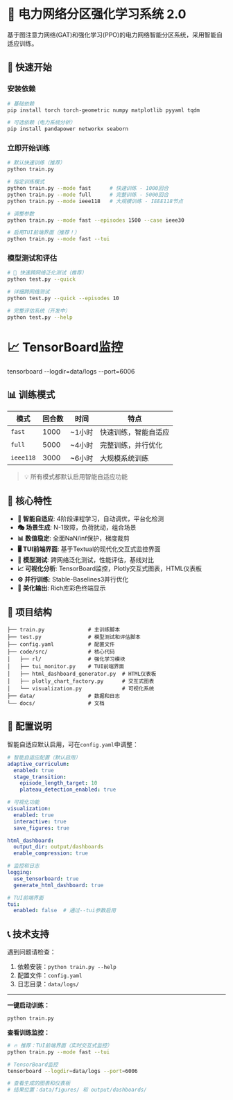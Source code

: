 # 🔋 电力网络分区强化学习系统 2.0

基于图注意力网络(GAT)和强化学习(PPO)的电力网络智能分区系统，采用智能自适应训练。

## 🚀 快速开始

### 安装依赖
```bash
# 基础依赖
pip install torch torch-geometric numpy matplotlib pyyaml tqdm

# 可选依赖（电力系统分析）
pip install pandapower networkx seaborn
```

### 立即开始训练
```bash
# 默认快速训练（推荐）
python train.py

# 指定训练模式
python train.py --mode fast      # 快速训练 - 1000回合
python train.py --mode full      # 完整训练 - 5000回合
python train.py --mode ieee118   # 大规模训练 - IEEE118节点

# 调整参数
python train.py --mode fast --episodes 1500 --case ieee30

# 启用TUI前端界面（推荐！）
python train.py --mode fast --tui
```

### 模型测试和评估
```bash
# 🔬 快速跨网络泛化测试（推荐）
python test.py --quick

# 详细跨网络测试
python test.py --quick --episodes 10

# 完整评估系统（开发中）
python test.py --help
```
# 📈 TensorBoard监控
tensorboard --logdir=data/logs --port=6006

## 📊 训练模式
| 模式 | 回合数 | 时间 | 特点 |
|------|--------|------|------|
| `fast` | 1000 | ~1小时 | 快速训练，智能自适应 |
| `full` | 5000 | ~4小时 | 完整训练，并行优化 |
| `ieee118` | 3000 | ~6小时 | 大规模系统训练 |

> 💡 所有模式都默认启用智能自适应功能

## 🎯 核心特性

- **🧠 智能自适应**: 4阶段课程学习，自动调优，平台化检测
- **🎭 场景生成**: N-1故障，负荷扰动，组合场景
- **📊 数值稳定**: 全面NaN/inf保护，梯度裁剪
- **🖥️ TUI前端界面**: 基于Textual的现代化交互式监控界面
- **🔬 模型测试**: 跨网络泛化测试，性能评估，基线对比
- **📈 可视化分析**: TensorBoard监控，Plotly交互式图表，HTML仪表板
- **⚙️ 并行训练**: Stable-Baselines3并行优化
- **🎨 美化输出**: Rich库彩色终端显示

## 📁 项目结构

```
├── train.py              # 主训练脚本
├── test.py               # 模型测试和评估脚本
├── config.yaml           # 配置文件
├── code/src/             # 核心代码
│   ├── rl/               # 强化学习模块
│   ├── tui_monitor.py    # TUI前端界面
│   ├── html_dashboard_generator.py  # HTML仪表板
│   ├── plotly_chart_factory.py      # 交互式图表
│   └── visualization.py             # 可视化系统
├── data/                 # 数据和日志
└── docs/                 # 文档
```

## 🔧 配置说明

智能自适应默认启用，可在`config.yaml`中调整：

```yaml
# 智能自适应配置（默认启用）
adaptive_curriculum:
  enabled: true
  stage_transition:
    episode_length_target: 10
    plateau_detection_enabled: true

# 可视化功能
visualization:
  enabled: true
  interactive: true
  save_figures: true

html_dashboard:
  output_dir: output/dashboards
  enable_compression: true

# 监控和日志
logging:
  use_tensorboard: true
  generate_html_dashboard: true

# TUI前端界面
tui:
  enabled: false  # 通过--tui参数启用
```

## 📞 技术支持

遇到问题请检查：
1. 依赖安装：`python train.py --help`
2. 配置文件：`config.yaml`
3. 日志目录：`data/logs/`

---

**一键启动训练：**
```bash
python train.py
```

**查看训练监控：**
```bash
# 🔥 推荐：TUI前端界面（实时交互式监控）
python train.py --mode fast --tui

# TensorBoard监控
tensorboard --logdir=data/logs --port=6006

# 查看生成的图表和仪表板
# 结果位置：data/figures/ 和 output/dashboards/
```